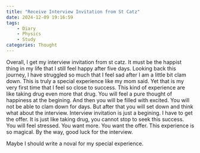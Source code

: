 ```yaml
---
title: "Receive Interview Invitation from St Catz"
date: 2024-12-09 19:16:59
tags:
    - Diary
    - Physics
    - Study
categories: Thought
---
```


Overall, I get my interview invitation from st catz. It must be the happist thing in my life that I still feel happy after five days. Looking back this journey, I have struggled so much that I feel sad after I am a little bit clam down. This is truly a special experience like my mom said. Yet that is my very first time that I feel so close to success. This kind of experience are like taking drug even more that drug. You will feel a pure thought of happiness at the begining. And then you will be filled with excited. You will not be able to clam down for days. But after that you will set down and think what about the interview. Interview invitation is just a begining. I have to get the offer. It is just like taking drug, you cannot stop to seek this success. You will feel stressed. You want more. You want the offer. This experience is so magical. By the way, good luck for the interview.

Maybe I should write a noval for my special experience.
